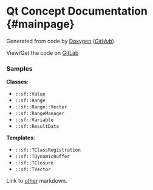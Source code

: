 # Qt Concept Documentation {#mainpage}

Generated from code by [Doxygen](https://www.doxygen.nl/) 
(_[GitHub](https://github.com/doxygen/doxygen.git)_).

View/Get the code on [GitLab](git.scanframe.com/shared/qt-concepts)

### Samples

**Classes**:
* `::sf::Value`
* `::sf::Range`
* `::sf::Range::Vector`
* `::sf::RangeManager`
* `::sf::Variable`
* `::sf::ResultData`

**Templates**:
* `::sf::TClassRegistration`
* `::sf::TDynamicBuffer`
* `::sf::TClosure`
* `::sf::TVector`

Link to [other](sf-Variable.html) markdown.


